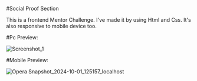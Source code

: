 #Social Proof Section

This is a frontend Mentor Challenge. I've made it by using Html and Css. It's also responsive to mobile device too.

#Pc Preview:

![Screenshot_1](https://github.com/user-attachments/assets/fa22115f-bd48-4889-948d-f4697adedee8)


#Mobile Preview:


![Opera Snapshot_2024-10-01_125157_localhost](https://github.com/user-attachments/assets/3c9c6d4e-0cc3-4c88-94de-8834152ee15a)
